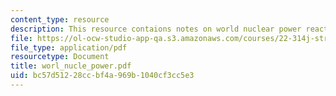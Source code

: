 ```yaml
---
content_type: resource
description: This resource contaions notes on world nuclear power reacter status.
file: https://ol-ocw-studio-app-qa.s3.amazonaws.com/courses/22-314j-structural-mechanics-in-nuclear-power-technology-fall-2006/bc57d51228ccbf4a969b1040cf3cc5e3_worl_nucle_power.pdf
file_type: application/pdf
resourcetype: Document
title: worl_nucle_power.pdf
uid: bc57d512-28cc-bf4a-969b-1040cf3cc5e3
---
```

